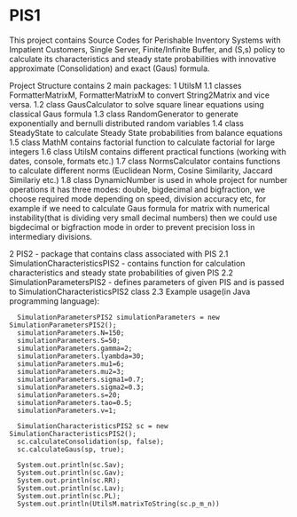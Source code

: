 # PIS1
This project contains Source Codes for Perishable Inventory Systems with Impatient Customers, Single Server, Finite/Infinite Buffer, and (S,s) policy to calculate its characteristics and steady state probabilities with innovative approximate (Consolidation) and exact (Gaus) formula.

Project Structure contains 2 main packages:
1 UtilsM
1.1 classes FormatterMatrixM, FormatterMatrixM to convert String2Matrix and vice versa.
1.2 class GausCalculator to solve square linear equations using classical Gaus formula
1.3 class RandomGenerator to generate exponentially and bernulli distributed random variables
1.4 class SteadyState to calculate Steady State probabilities from balance equations
1.5 class MathM contains factorial function to calculate factorial for large integers
1.6 class UtilsM contains different practical functions (working with dates, console, formats etc.)
1.7 class NormsCalculator contains functions to calculate different norms (Euclidean Norm, Cosine Similarity, Jaccard Similariy etc.)
1.8 class DynamicNumber is used in whole project for number operations it has three modes: double, bigdecimal and bigfraction, we choose required mode depending on speed, division accuracy etc, for example if we need to calculate Gaus formula for matrix with numerical instability(that is dividing very small decimal numbers) then we could use bigdecimal or bigfraction mode in order to prevent precision loss in intermediary divisions. 
  
2 PIS2 - package that contains class associated with PIS
2.1 SimulationCharacteristicsPIS2 - contains function for calculation characteristics and steady state probabilities of given PIS
2.2 SimulationParametersPIS2 - defines parameters of given PIS and is passed to SimulationCharacteristicsPIS2 class
2.3 Example usage(in Java programming language):  
  
      SimulationParametersPIS2 simulationParameters = new SimulationParametersPIS2();       
      simulationParameters.N=150;
      simulationParameters.S=50;
      simulationParameters.gamma=2;
      simulationParameters.lyambda=30;
      simulationParameters.mu1=6;
      simulationParameters.mu2=3;
      simulationParameters.sigma1=0.7;
      simulationParameters.sigma2=0.3;
      simulationParameters.s=20;
      simulationParameters.tao=0.5;
      simulationParameters.v=1;
      
      SimulationCharacteristicsPIS2 sc = new SimulationCharacteristicsPIS2();
      sc.calculateConsolidation(sp, false);
      sc.calculateGaus(sp, true);
      
      System.out.println(sc.Sav);
      System.out.println(sc.Gav);
      System.out.println(sc.RR);
      System.out.println(sc.Lav);
      System.out.println(sc.PL);
      System.out.println(UtilsM.matrixToString(sc.p_m_n))
  

